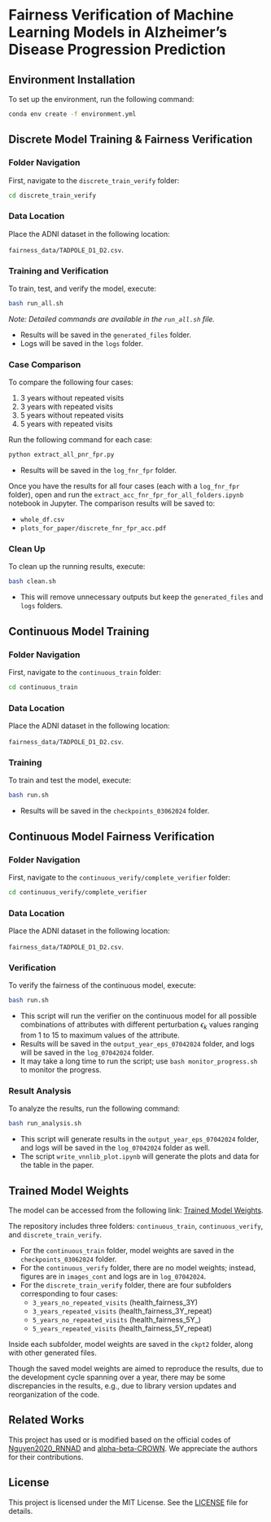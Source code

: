 # Fairness Verification of Machine Learning Models in Alzheimer’s Disease Progression Prediction

## Environment Installation
To set up the environment, run the following command:

```bash
conda env create -f environment.yml
```

## Discrete Model Training & Fairness Verification

### Folder Navigation
First, navigate to the `discrete_train_verify` folder:

```bash
cd discrete_train_verify
```

### Data Location
Place the ADNI dataset in the following location: 

`fairness_data/TADPOLE_D1_D2.csv`.

### Training and Verification
To train, test, and verify the model, execute:

```bash
bash run_all.sh
```
*Note: Detailed commands are available in the `run_all.sh` file.*

- Results will be saved in the `generated_files` folder.
- Logs will be saved in the `logs` folder.

### Case Comparison
To compare the following four cases:
1. 3 years without repeated visits
2. 3 years with repeated visits
3. 5 years without repeated visits
4. 5 years with repeated visits

Run the following command for each case:

```bash
python extract_all_pnr_fpr.py
```
- Results will be saved in the `log_fnr_fpr` folder.

Once you have the results for all four cases (each with a `log_fnr_fpr` folder), open and run the `extract_acc_fnr_fpr_for_all_folders.ipynb` notebook in Jupyter. The comparison results will be saved to:

- `whole_df.csv`
- `plots_for_paper/discrete_fnr_fpr_acc.pdf`

### Clean Up
To clean up the running results, execute:

```bash
bash clean.sh
```
- This will remove unnecessary outputs but keep the `generated_files` and `logs` folders.

## Continuous Model Training

### Folder Navigation
First, navigate to the `continuous_train` folder:

```bash
cd continuous_train
```

### Data Location
Place the ADNI dataset in the following location: 

`fairness_data/TADPOLE_D1_D2.csv`.

### Training
To train and test the model, execute:

```bash
bash run.sh
```
- Results will be saved in the `checkpoints_03062024` folder.

## Continuous Model Fairness Verification

### Folder Navigation
First, navigate to the `continuous_verify/complete_verifier` folder:

```bash
cd continuous_verify/complete_verifier
```

### Data Location
Place the ADNI dataset in the following location: 

`fairness_data/TADPOLE_D1_D2.csv`.

### Verification
To verify the fairness of the continuous model, execute:

```bash
bash run.sh
```
- This script will run the verifier on the continuous model for all possible combinations of attributes with different perturbation $\epsilon_k$ values ranging from 1 to 15 to maximum values of the attribute.
- Results will be saved in the `output_year_eps_07042024` folder, and logs will be saved in the `log_07042024` folder.
- It may take a long time to run the script; use `bash monitor_progress.sh` to monitor the progress.

### Result Analysis
To analyze the results, run the following command:

```bash
bash run_analysis.sh
```
- This script will generate results in the `output_year_eps_07042024` folder, and logs will be saved in the `log_07042024` folder as well.
- The script `write_vnnlib_plot.ipynb` will generate the plots and data for the table in the paper.

## Trained Model Weights
The model can be accessed from the following link: [Trained Model Weights](https://drive.google.com/drive/folders/1YFwjC967okzInyzqOjH5BCN4qiBa7SJT?usp=sharing).

The repository includes three folders: `continuous_train`, `continuous_verify`, and `discrete_train_verify`. 

- For the `continuous_train` folder, model weights are saved in the `checkpoints_03062024` folder.
- For the `continuous_verify` folder, there are no model weights; instead, figures are in `images_cont` and logs are in `log_07042024`.
- For the `discrete_train_verify` folder, there are four subfolders corresponding to four cases:
  - `3_years_no_repeated_visits` (health_fairness_3Y)
  - `3_years_repeated_visits` (health_fairness_3Y_repeat)
  - `5_years_no_repeated_visits` (health_fairness_5Y_)
  - `5_years_repeated_visits` (health_fairness_5Y_repeat)

Inside each subfolder, model weights are saved in the `ckpt2` folder, along with other generated files.

Though the saved model weights are aimed to reproduce the results, due to the development cycle spanning over a year, there may be some discrepancies in the results, e.g., due to library version updates and reorganization of the code.

## Related Works
This project has used or is modified based on the official codes of [Nguyen2020_RNNAD](https://github.com/ThomasYeoLab/CBIG/tree/master/stable_projects/predict_phenotypes/Nguyen2020_RNNAD) and [alpha-beta-CROWN](https://github.com/Verified-Intelligence/alpha-beta-CROWN). We appreciate the authors for their contributions.

## License
This project is licensed under the MIT License. See the [LICENSE](LICENSE) file for details.